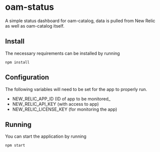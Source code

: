 # oam-status
A simple status dashboard for oam-catalog, data is pulled from New Relic as well as oam-catalog itself.

## Install
The necessary requirements can be installed by running

`npm install`

## Configuration
The following variables will need to be set for the app to properly run.

- NEW_RELIC_APP_ID (ID of app to be monitored_
- NEW_RELIC_API_KEY (with access to app)
- NEW_RELIC_LICENSE_KEY (for monitoring the app)

## Running
You can start the application by running

`npm start`